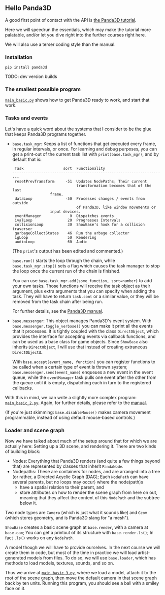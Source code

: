 Hello Panda3D
-------------

A good first point of contact with the API is
[the Panda3D tutorial](https://docs.panda3d.org/1.10/python/introduction/tutorial/index).

Here we will speedrun the essentials, which may make the tutorial more
palatable, and/or let you dive right into the further courses right
here.

We will also use a terser coding style than the manual.


### Installation

`pip install panda3d`

TODO: dev version builds


### The smallest possible program

[`main_basic.py`](./main_basic.py) shows how to get Panda3D ready to
work, and start that work.


### Tasks and events

Let's have a quick word about the systems that I consider to be the glue
that keeps Panda3D programs together.

* `base.task_mgr`: Keeps a list of functions that get executed every
  frame, in regular intervals, or once. For learning and debug purposes,
  you can get a print-out of the current task list with
  `print(base.task_mgr)`, and by default that is:
  ```plaintext
   Task                  sort  Functionality
  ----------------------------------------------------------------------
   resetPrevTransform     -51  Updates NodePaths; Their current
                               transformation becomes that of the last
			       frame.
   dataLoop               -50  Processes changes / events from outside
                               of Panda3D, like window movements or
			       input devices.
   eventManager             0  Dispatches events
   ivalLoop                20  Progresses Intervals
   collisionLoop           30  ShowBase's hook for a collision traverser
   garbageCollectStates    46  Run the arbage collector
   igLoop                  50  Rendering
   audioLoop               60  Audio
  ```
  (The `print`'s output has been edited and commented.)

  `base.run()` starts the loop through the chain, while
  `base.task_mgr.stop()` sets a flag which causes the task manager to
  stop the loop once the current run of the chain is finished.

  You can use `base.task_mgr.add(some_function, sort=number)` to add
  your own tasks. Those functions will receive the task object as their
  argument, plus extra arguments that you can specify when adding the
  task. They will have to return `task.cont` or a similar value, or they
  will be removed from the task chain after being run.

  For further details, see the [Panda3D manual](https://docs.panda3d.org/1.10/python/programming/tasks-and-events/tasks).

* `base.messenger`: This object manages Panda3D's event system. With
  `base.messenger.toggle_verbose()` you can make it print all the events
  that it processes. It is tightly coupled with the class
  `DirectObject`, which provides the interface for accepting events via
  callback functions, and can be used as a base class for game objects.
  Since `ShowBase` also inherits `DirectObject`, I will use that instead
  of creating extraneous `DirectObject`s.

  With `base.accept(event_name, function)` you can register functions to
  be called when a certain type of event is thrown system;
  `base.messenger.send(event_name)` enqueues a new event in the event
  queue, while the `eventManager` task pulls one event after the other
  from the queue until it is empty, dispatching each in turn to the
  registered callbacks.

With this in mind, we can write a slightly more complex program:
[`main_basic_2.py`](./main_basic_2.py). Again, for further details,
please refer to the [manual](https://docs.panda3d.org/1.10/python/programming/tasks-and-events/event-handlers).

(If you're just skimming: `base.disableMouse()` makes camera movement
programmable, instead of using default mouse-based controls.)


### Loader and scene graph

Now we have talked about much of the setup around that for which we are
actually here: Setting up a 3D scene, and rendering it. There are two
kinds of building block:
* Nodes: Everything that Panda3D renders (and quite a few things beyond
  that) are represented by classes that inherit `PandaNode`.
* Nodepaths: These are containers for nodes, and are arranged into a
  tree (or rather, a Directed Acyclic Graph (DAG); Each `NodePath` can
  have several parents, but no loops may occur) where the
  node(path)s
  * have a spatial relation to their parent, and
  * store attributes on how to render the scene graph from here on out,
    meaning that they affect the content of this `NodePath` and the
    subtree below it.

Two node types are `Camera` (which is just what it sounds like) and
`Geom` (which stores geometry, and is Panda3D slang for "a mesh").

`ShowBase` creates a basic scene graph at `base.render`, with a camera
at `base.cam`; You can get a printout of its structure with
`base.render.ls()`; In fact `.ls()` works on any `NodePath`.

A model though we will have to provide ourselves. In the next course we
will create them in code, but most of the time in practice we will load
artist-generated models from files. To do so, we will use `base.loader`,
which has methods to load models, textures, sounds, and so on.

Thus we arrive at [`main_basic_3.py`](./main_basic_2.py), where we load
a model, attach it to the root of the scene graph, then move the default
camera in that scene graph back by ten units. Running this program, you
should see a ball with a smiley face on it.
